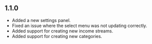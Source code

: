 

## 1.1.0

- Added a new settings panel.
- Fixed an issue where the select menu was not updating correctly.
- Added support for creating new income streams.
- Added support for creating new categories.
